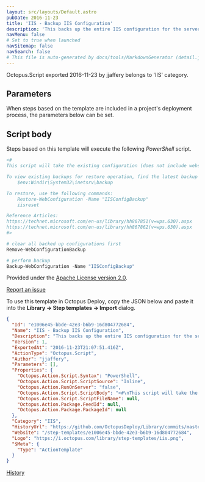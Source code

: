 ```yaml
---
layout: src/layouts/Default.astro
pubDate: 2016-11-23
title: 'IIS - Backup IIS Configuration'
description: 'This backs up the entire IIS configuration for the server (does not include website files). Note that all prior configurations on that IIS server will be cleared out.'
navMenu: false
# Set to true when launched
navSitemap: false
navSearch: false
# This file is auto-generated by docs/tools/MarkdownGenerator (detail.js)
---
```


Octopus.Script exported 2016-11-23 by jjaffery belongs to 'IIS' category.

## Parameters

When steps based on the template are included in a project's deployment process, the parameters below can be set.



## Script body

Steps based on this template will execute the following *PowerShell* script.

```powershell
<#
This script will take the existing configuration (does not include website files) and back it up on the IIS Server, which can then be later restored if needed.

To view existing backups for restore operation, find the latest backup here:
    $env:Windir\System32\inetsrv\backup

To restore, use the following commands:
    Restore-WebConfiguration -Name "IISConfigBackup"
    iisreset

Reference Articles:
https://technet.microsoft.com/en-us/library/hh867851(v=wps.630).aspx
https://technet.microsoft.com/en-us/library/hh867862(v=wps.630).aspx
#>

# clear all backed up configurations first
Remove-WebConfigurationBackup

# perform backup
Backup-WebConfiguration -Name "IISConfigBackup"

```

Provided under the [Apache License version 2.0](https://github.com/OctopusDeploy/Library/blob/master/LICENSE.txt).

[Report an issue](https://github.com/OctopusDeploy/Library/issues/new?assignees=&labels=&projects=&template=bug-report.yml&title=Issue%20with%20IIS%20-%20Backup%20IIS%20Configuration&step-template=IIS%20-%20Backup%20IIS%20Configuration)

<div class="get-json">

To use this template in Octopus Deploy, copy the JSON below and paste it into the **Library → Step templates → Import** dialog.

```json
{
  "Id": "e1006e45-bbde-42e3-b6b9-16d804772684",
  "Name": "IIS - Backup IIS Configuration",
  "Description": "This backs up the entire IIS configuration for the server (does not include website files). Note that all prior configurations on that IIS server will be cleared out.",
  "Version": 1,
  "ExportedAt": "2016-11-23T21:07:51.416Z",
  "ActionType": "Octopus.Script",
  "Author": "jjaffery",
  "Parameters": [],
  "Properties": {
    "Octopus.Action.Script.Syntax": "PowerShell",
    "Octopus.Action.Script.ScriptSource": "Inline",
    "Octopus.Action.RunOnServer": "false",
    "Octopus.Action.Script.ScriptBody": "<#\nThis script will take the existing configuration (does not include website files) and back it up on the IIS Server, which can then be later restored if needed.\n\nTo view existing backups for restore operation, find the latest backup here:\n    $env:Windir\\System32\\inetsrv\\backup\n\nTo restore, use the following commands:\n    Restore-WebConfiguration -Name \"IISConfigBackup\"\n    iisreset\n\nReference Articles:\nhttps://technet.microsoft.com/en-us/library/hh867851(v=wps.630).aspx\nhttps://technet.microsoft.com/en-us/library/hh867862(v=wps.630).aspx\n#>\n\n# clear all backed up configurations first\nRemove-WebConfigurationBackup\n\n# perform backup\nBackup-WebConfiguration -Name \"IISConfigBackup\"\n",
    "Octopus.Action.Script.ScriptFileName": null,
    "Octopus.Action.Package.FeedId": null,
    "Octopus.Action.Package.PackageId": null
  },
  "Category": "IIS",
  "HistoryUrl": "https://github.com/OctopusDeploy/Library/commits/master/step-templates//opt/buildagent/work/75443764cd38076d/step-templates/iis-backup-iis-configuration.json",
  "Website": "/step-templates/e1006e45-bbde-42e3-b6b9-16d804772684",
  "Logo": "https://i.octopus.com/library/step-templates/iis.png",
  "$Meta": {
    "Type": "ActionTemplate"
  }
}
```

[History](https://github.com/OctopusDeploy/Library/commits/master/step-templates/https://github.com/OctopusDeploy/Library/commits/master/step-templates//opt/buildagent/work/75443764cd38076d/step-templates/iis-backup-iis-configuration.json)

</div>
